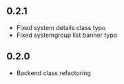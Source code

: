 ## 0.2.1

* Fixed system details class typo
* Fixed systemgroup list banner typo

## 0.2.0

* Backend class refactoring
